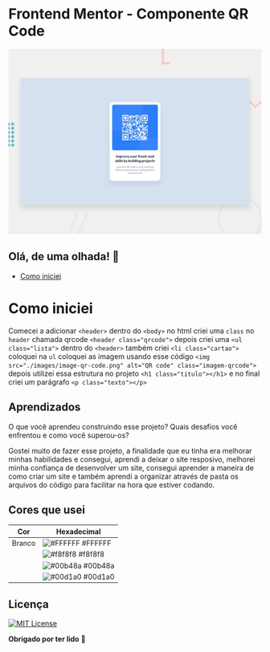 # Frontend Mentor - Componente QR Code

![Design do Componete QR Code Concluído](./preview.jpg)

## Olá, de uma olhada! 👋
- [Como iniciei]()



# Como iniciei
Comecei a adicionar `<header>` dentro do `<body>` no html criei uma `class` no `header` chamada qrcode `<header class="qrcode">`
depois criei uma `<ul class="lista">` dentro do `<header>` também criei `<li class="cartao">` coloquei na `ul` coloquei as imagem usando esse código `<img src="./images/image-qr-code.png" alt="QR code" class="imagem-qrcode">` depois utilizei essa estrutura no projeto `<h1 class="titulo"></h1>` e no final criei um parágrafo `<p class="texto"></p>`

## Aprendizados

O que você aprendeu construindo esse projeto? Quais desafios você enfrentou e como você superou-os?

Gostei muito de fazer esse projeto, a finalidade que eu tinha era melhorar minhas habilidades e consegui, aprendi a deixar o site resposivo, melhorei minha confiança de desenvolver um site, consegui aprender a maneira de como criar um site e também aprendi a organizar através de pasta os arquivos do código para facilitar na hora que estiver codando.

## Cores que usei

| Cor               | Hexadecimal                                                |
| ----------------- | ---------------------------------------------------------------- |
| Branco       | ![#FFFFFF](https://corhexa.com/ffffff#google_vignette?text=+) #FFFFFF |
|        | ![#f8f8f8](https://via.placeholder.com/10/f8f8f8?text=+) #f8f8f8 |
|       | ![#00b48a](https://via.placeholder.com/10/00b48a?text=+) #00b48a |
|        | ![#00d1a0](https://via.placeholder.com/10/00b48a?text=+) #00d1a0 |



## Licença

[![MIT License](https://img.shields.io/badge/License-MIT-green.svg)](https://choosealicense.com/licenses/mit/)


**Obrigado por ter lido** 🚀
